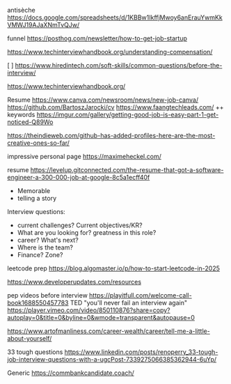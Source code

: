 
antisèche https://docs.google.com/spreadsheets/d/1KBBw1IkffjMwoy6anErauYwmKkVMWJ19AJaXNmTvQJw/

funnel https://posthog.com/newsletter/how-to-get-job-startup

https://www.techinterviewhandbook.org/understanding-compensation/

[ ] https://www.hiredintech.com/soft-skills/common-questions/before-the-interview/

https://www.techinterviewhandbook.org/


Resume
https://www.canva.com/newsroom/news/new-job-canva/
https://github.com/BartoszJarocki/cv
https://www.faangtechleads.com/
++ keywords https://imgur.com/gallery/getting-good-job-is-easy-part-1-get-noticed-Q89Wo


https://theindieweb.com/github-has-added-profiles-here-are-the-most-creative-ones-so-far/


impressive personal page https://maximeheckel.com/

resume https://levelup.gitconnected.com/the-resume-that-got-a-software-engineer-a-300-000-job-at-google-8c5a1ecff40f


- Memorable
- telling a story


Interview questions:
- current challenges? Current objectives/KR?
- What are you looking for? greatness in this role?
- career? What's next?
- Where is the team?
- Finance? Zone?


leetcode prep https://blog.algomaster.io/p/how-to-start-leetcode-in-2025


https://www.developerupdates.com/resources

pep videos before interview https://playitfull.com/welcome-call-book1688550457783
TED "you'll never fail an interview again" https://player.vimeo.com/video/850110876?share=copy?autoplay=0&title=0&byline=0&wmode=transparent&autopause=0


https://www.artofmanliness.com/career-wealth/career/tell-me-a-little-about-yourself/


33 tough questions https://www.linkedin.com/posts/renoperry_33-tough-job-interview-questions-with-a-ugcPost-7339275066385362944-6uYp/

Generic
https://commbankcandidate.coach/
